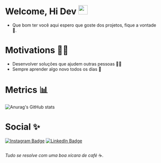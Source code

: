  

# Welcome, Hi Dev <img src="https://raw.githubusercontent.com/kaueMarques/kaueMarques/master/hi.gif" width="30px">
- Que bom ter você aqui espero que goste dos projetos, fique a vontade :tada:.

# Motivations :no_good_man:

- Desenvolver soluções que ajudem outras pessoas :man_technologist:
- Sempre aprender algo novo todos os dias :pencil:

##

# Metrics :bar_chart:

![Anurag's GitHub stats](https://github-readme-stats.vercel.app/api?username=jairoevaristo&theme=dark&show_icons=true)

##

# Social :sparkles:

[![Instagram Badge](https://img.shields.io/badge/Instagram-@jairoevaristo12-%23E4405F?style=for-the-badge&logo=instagram&logoColor=white)](https://instagram.com/jairo_evaristo12)
[![LinkedIn Badge](https://img.shields.io/badge/linkedin-jairoevaristo-%2300EBEB?style=for-the-badge&logo=linkedin&logoColor=white)](https://www.linkedin.com/in/jairo-evaristo/)

##

*Tudo se resolve com uma boa xícara de café* :coffee:.
